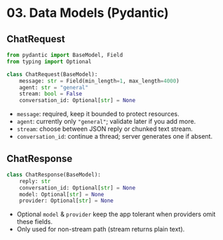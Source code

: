 # 03. Data Models (Pydantic)

## ChatRequest
```python
from pydantic import BaseModel, Field
from typing import Optional

class ChatRequest(BaseModel):
    message: str = Field(min_length=1, max_length=4000)
    agent: str = "general"
    stream: bool = False
    conversation_id: Optional[str] = None
```

- `message`: required, keep it bounded to protect resources.
- `agent`: currently only `"general"`; validate later if you add more.
- `stream`: choose between JSON reply or chunked text stream.
- `conversation_id`: continue a thread; server generates one if absent.

## ChatResponse
```python
class ChatResponse(BaseModel):
    reply: str
    conversation_id: Optional[str] = None
    model: Optional[str] = None
    provider: Optional[str] = None
```

- Optional `model` & `provider` keep the app tolerant when providers omit these fields.
- Only used for non-stream path (stream returns plain text).
